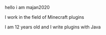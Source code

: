 hello i am majan2020


I work in the field of Minecraft plugins


I am 12 years old and I write plugins with Java
